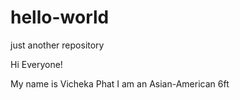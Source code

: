 # hello-world
just another repository

Hi Everyone!

My name is Vicheka Phat
I am an Asian-American
6ft
